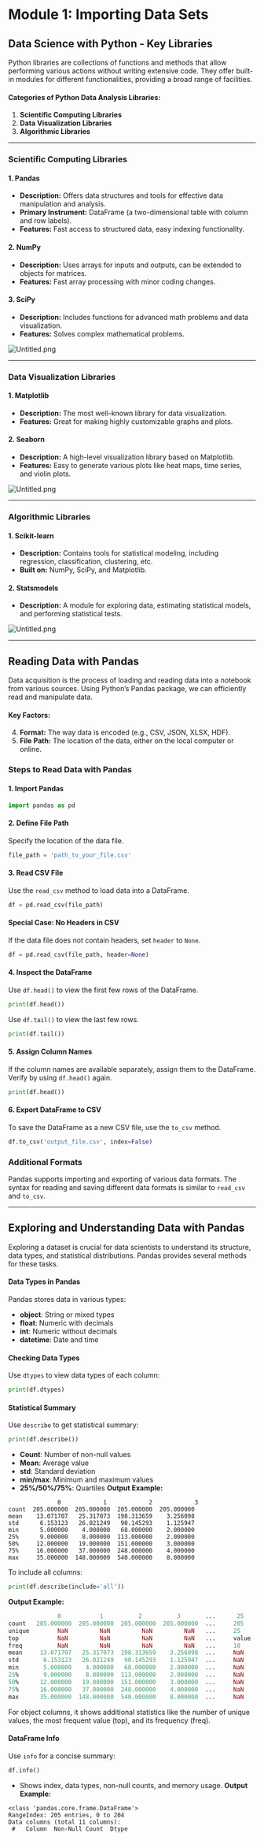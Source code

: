 

# Module 1: Importing Data Sets
## Data Science with Python - Key Libraries
Python libraries are collections of functions and methods that allow performing various actions without writing extensive code. They offer built-in modules for different functionalities, providing a broad range of facilities.
#### Categories of Python Data Analysis Libraries:
1. **Scientific Computing Libraries**
2. **Data Visualization Libraries**
3. **Algorithmic Libraries**

___
### Scientific Computing Libraries
#### 1. **Pandas**
- **Description:** Offers data structures and tools for effective data manipulation and analysis.
- **Primary Instrument:** DataFrame (a two-dimensional table with column and row labels).
- **Features:** Fast access to structured data, easy indexing functionality.
#### 2. **NumPy**
- **Description:** Uses arrays for inputs and outputs, can be extended to objects for matrices.
- **Features:** Fast array processing with minor coding changes.
#### 3. **SciPy**
- **Description:** Includes functions for advanced math problems and data visualization.
- **Features:** Solves complex mathematical problems.

![Untitled.png](https://prod-files-secure.s3.us-west-2.amazonaws.com/03e82b26-cccb-4906-bb56-adabcbdc0655/997ac361-58a8-4f04-bb0f-79fea4baa761/Untitled.png?X-Amz-Algorithm=AWS4-HMAC-SHA256&X-Amz-Content-Sha256=UNSIGNED-PAYLOAD&X-Amz-Credential=ASIAZI2LB466R6AIVVV2%2F20250206%2Fus-west-2%2Fs3%2Faws4_request&X-Amz-Date=20250206T221413Z&X-Amz-Expires=3600&X-Amz-Security-Token=IQoJb3JpZ2luX2VjEE0aCXVzLXdlc3QtMiJHMEUCIAzM1Nv4UNlNSAC%2BUWa1F%2F6ZLgJ9VxBPgX7MJ0LUZu2EAiEAgb0P6Q%2FR4q9%2BpEEH1jZPHsQ7h0RDLjcUM6TsNYH0FJYq%2FwMIZhAAGgw2Mzc0MjMxODM4MDUiDCWdtjI2D3W%2F6LoUaircA%2FP6X%2FSxupeLTApB4ckbNtESlWQ3zWRiHUq%2FLDCst5GW2D6qKAVZXQQy%2BtRw6XQUJEtjobvNOJPokfs91qzdLOxPqLglbo%2BhwTFBWPWLFHQ%2BvOto5O4md%2FFyckJSx5Gq04roho9SBcGpkNYtQUzs4Y4kf2%2Fh9WRqE0XUioELi3n3z7pUAzux5Kze7QnFRqpgpRaJIqAvS28JfvI%2FyMl0emPqMn6ciIzdVW56tSFUfviyyaorJsKiI%2FSkj4ZiedCQVq%2BBktG5x0ZsGZKLDukNq6ThKF1kIZMLSuYmaeNkzJyv5vNRU80Jr35wDkYqz1UiSc3fBb5Q0lkyDJYq1SXRZ0M9wF8LrMNvBGumqMfoX4gCZKz8oA9m7xJ1%2FireCobD1zfb8t2pvMfCiHi0CyoEmI%2B%2BC0eeAb4h5RiCmj8xE%2FC0yP6J0NcvbDutPXHiKmhb6BCwHNFE3MCakT%2FkmpRgCrxogTi75ZLzYOANVTtN8N7pknVB4i49pIxPxhRLJNQChccdTooQxpDIVT%2BGksFNnq8v3L9OfQBB9PlpEmhxhkPszdcv5Q3ZJqokeOm8rH%2BLRw0S4olWBKqAzOMWqIXtQi%2FsSnfTTGh%2Fb2G%2Frt%2BEBAOQQH6S9CgslbPj%2B%2BuBMOy3lL0GOqUBXM0Mlr03FL3hfFSaEsemok5%2FCBonSukYzk8QnMCCp%2BTkB29YA%2BPfJDk6i4Smo0VT6e05d40uuNvQAu2y7tunYoh5y%2Fk7bCD6VNLj5%2BO%2BmQqRGhr0C4FE8OiXWDW%2F5e5i6CmFDwiqvNqM%2BoAq1PXH3zGBsb6zAHJMDgnczfyUDiPveLWj1nd%2FepjoMDWVg841lUvhVk4oFmmmv2iQswOtDo%2FwSnNk&X-Amz-Signature=86c1ba3ff76e6428dd1ab09b6734a2648dad922e70c65a7a496943d0ce5faa18&X-Amz-SignedHeaders=host&x-id=GetObject)
___
### Data Visualization Libraries
#### 1. **Matplotlib**
- **Description:** The most well-known library for data visualization.
- **Features:** Great for making highly customizable graphs and plots.
#### 2. **Seaborn**
- **Description:** A high-level visualization library based on Matplotlib.
- **Features:** Easy to generate various plots like heat maps, time series, and violin plots.

![Untitled.png](https://prod-files-secure.s3.us-west-2.amazonaws.com/03e82b26-cccb-4906-bb56-adabcbdc0655/733d1e42-5a53-4fd8-90c1-3d85254369a6/Untitled.png?X-Amz-Algorithm=AWS4-HMAC-SHA256&X-Amz-Content-Sha256=UNSIGNED-PAYLOAD&X-Amz-Credential=ASIAZI2LB466QIKUJQ4X%2F20250206%2Fus-west-2%2Fs3%2Faws4_request&X-Amz-Date=20250206T221411Z&X-Amz-Expires=3600&X-Amz-Security-Token=IQoJb3JpZ2luX2VjEE0aCXVzLXdlc3QtMiJHMEUCIHomAONKGYfMaH8K5%2BEmgIbwQB%2B3%2F46DoweGIEyVkX1KAiEA%2Fj61os70YKJp5ti6qLL1TF42HtpZ2EblkeArV7tbyd0q%2FwMIZhAAGgw2Mzc0MjMxODM4MDUiDGc6cRm3%2FMCrUhEsOircAw9pteJYMlJTslde14YBk6x1S3LDFd7fJbFJAkodeeBL7gXuZY1ViKcF0t9XRQIHeZ6uvJinE%2B9ARRXTvFeu%2BKgIMbfQcu4IcdqYmBUAp2KbQu%2BREcaubxZVtlKHkp9QnodCb1ai%2BzhY6dp7AwOTiLkC2vWAsdobNbSlTF9b%2B6RwGAxxMow51KJ2WvJ6KyvKvrdbnGUToWhgbE9oG5WfOUXseCD1nNbgvitOPpFXh1gYWDiuqwa0HaFJQAoO9masSOJjJQroN1iaFaE%2FbsVdlmXjlDAHd3qZkX902dVAxmc6tKoKhRG5J4Rb17NelSae1GWFPFBPlLlPSQ1lTRuxIhc0prAZ2DVd8dqSOfwAUqP%2FgnSvLCr91jLOZHamEe9mwHJaDFIKLNo7tyWm1%2Fyex524Va7AaAHcQClWiaQ9KRhDD1rED0G3tr0XbxozHRtyqVvlPx03oQ8ywq1l0VneQ%2F8ZywZQHJzPVg09BxtzRtNfGdkdVwY8kw5SofK719olZgCpeBdBASkmeaAeTnSGfQ9zKky%2BsH27lEkUWhX8WFkS1qeyQpUAltXv%2FfBTJYlsC9iKoKYvdiNLcjKFqtpg%2F2k2Z0gcaO5sBJt4KnQ4ujE4frDyBViUnV5FnJlRMKO4lL0GOqUBiLH7RFkwKNPJk%2FJ9pLfv198onnanUnMF81k0H36SjxZw%2BtYKnnZ%2FL%2F5zGJ4Hq3Gf84QxDCEVTBsy6pCm6FzRHKpA9w5J7peND5RYRGwbcmK7Jb2DD1ZtdDUg5n4HZjNxB1f8WRgChC4kPF%2BCcdgI8mOb2IMO08BTDRCArktXeuY1%2FxmVzWba9hTM1x9LkJR4pIh6NrRgbUPBeq2LxlDsu4hg00pN&X-Amz-Signature=a995770fefa78f3ec037532c83ead6674500ef3307bbbe71c43cab6b8276084a&X-Amz-SignedHeaders=host&x-id=GetObject)
___
### Algorithmic Libraries
#### 1. **Scikit-learn**
- **Description:** Contains tools for statistical modeling, including regression, classification, clustering, etc.
- **Built on:** NumPy, SciPy, and Matplotlib.
#### 2. **Statsmodels**
- **Description:** A module for exploring data, estimating statistical models, and performing statistical tests.

![Untitled.png](https://prod-files-secure.s3.us-west-2.amazonaws.com/03e82b26-cccb-4906-bb56-adabcbdc0655/c62885f5-417d-4179-834f-d68f8f2bdf39/Untitled.png?X-Amz-Algorithm=AWS4-HMAC-SHA256&X-Amz-Content-Sha256=UNSIGNED-PAYLOAD&X-Amz-Credential=ASIAZI2LB466QIKUJQ4X%2F20250206%2Fus-west-2%2Fs3%2Faws4_request&X-Amz-Date=20250206T221411Z&X-Amz-Expires=3600&X-Amz-Security-Token=IQoJb3JpZ2luX2VjEE0aCXVzLXdlc3QtMiJHMEUCIHomAONKGYfMaH8K5%2BEmgIbwQB%2B3%2F46DoweGIEyVkX1KAiEA%2Fj61os70YKJp5ti6qLL1TF42HtpZ2EblkeArV7tbyd0q%2FwMIZhAAGgw2Mzc0MjMxODM4MDUiDGc6cRm3%2FMCrUhEsOircAw9pteJYMlJTslde14YBk6x1S3LDFd7fJbFJAkodeeBL7gXuZY1ViKcF0t9XRQIHeZ6uvJinE%2B9ARRXTvFeu%2BKgIMbfQcu4IcdqYmBUAp2KbQu%2BREcaubxZVtlKHkp9QnodCb1ai%2BzhY6dp7AwOTiLkC2vWAsdobNbSlTF9b%2B6RwGAxxMow51KJ2WvJ6KyvKvrdbnGUToWhgbE9oG5WfOUXseCD1nNbgvitOPpFXh1gYWDiuqwa0HaFJQAoO9masSOJjJQroN1iaFaE%2FbsVdlmXjlDAHd3qZkX902dVAxmc6tKoKhRG5J4Rb17NelSae1GWFPFBPlLlPSQ1lTRuxIhc0prAZ2DVd8dqSOfwAUqP%2FgnSvLCr91jLOZHamEe9mwHJaDFIKLNo7tyWm1%2Fyex524Va7AaAHcQClWiaQ9KRhDD1rED0G3tr0XbxozHRtyqVvlPx03oQ8ywq1l0VneQ%2F8ZywZQHJzPVg09BxtzRtNfGdkdVwY8kw5SofK719olZgCpeBdBASkmeaAeTnSGfQ9zKky%2BsH27lEkUWhX8WFkS1qeyQpUAltXv%2FfBTJYlsC9iKoKYvdiNLcjKFqtpg%2F2k2Z0gcaO5sBJt4KnQ4ujE4frDyBViUnV5FnJlRMKO4lL0GOqUBiLH7RFkwKNPJk%2FJ9pLfv198onnanUnMF81k0H36SjxZw%2BtYKnnZ%2FL%2F5zGJ4Hq3Gf84QxDCEVTBsy6pCm6FzRHKpA9w5J7peND5RYRGwbcmK7Jb2DD1ZtdDUg5n4HZjNxB1f8WRgChC4kPF%2BCcdgI8mOb2IMO08BTDRCArktXeuY1%2FxmVzWba9hTM1x9LkJR4pIh6NrRgbUPBeq2LxlDsu4hg00pN&X-Amz-Signature=547cf9b79ef85b81cfbb5dd171b90aa2c40f34a46d327829984fc52898cf026e&X-Amz-SignedHeaders=host&x-id=GetObject)
___
## Reading Data with Pandas
Data acquisition is the process of loading and reading data into a notebook from various sources. Using Python’s Pandas package, we can efficiently read and manipulate data.
#### Key Factors:
4. **Format:** The way data is encoded (e.g., CSV, JSON, XLSX, HDF).
5. **File Path:** The location of the data, either on the local computer or online.
### Steps to Read Data with Pandas
#### 1. **Import Pandas**
```python
import pandas as pd
```
#### 2. **Define File Path**
Specify the location of the data file.
```python
file_path = 'path_to_your_file.csv'
```
#### 3. **Read CSV File**
Use the `read_csv` method to load data into a DataFrame.
```python
df = pd.read_csv(file_path)
```
#### Special Case: No Headers in CSV
If the data file does not contain headers, set `header` to `None`.
```python
df = pd.read_csv(file_path, header=None)
```
#### 4. **Inspect the DataFrame**
Use `df.head()` to view the first few rows of the DataFrame.
```python
print(df.head())
```
Use `df.tail()` to view the last few rows.
```python
print(df.tail())
```
#### 5. **Assign Column Names**
If the column names are available separately, assign them to the DataFrame.
Verify by using `df.head()` again.
```python
print(df.head())
```
#### 6. **Export DataFrame to CSV**
To save the DataFrame as a new CSV file, use the `to_csv` method.
```python
df.to_csv('output_file.csv', index=False)
```
### Additional Formats
Pandas supports importing and exporting of various data formats. The syntax for reading and saving different data formats is similar to `read_csv` and `to_csv`.
___
## Exploring and Understanding Data with Pandas
Exploring a dataset is crucial for data scientists to understand its structure, data types, and statistical distributions. Pandas provides several methods for these tasks.
#### Data Types in Pandas
Pandas stores data in various types:
- **object**: String or mixed types
- **float**: Numeric with decimals
- **int**: Numeric without decimals
- **datetime**: Date and time
#### Checking Data Types
Use `dtypes` to view data types of each column:
```python
print(df.dtypes)
```
#### Statistical Summary
Use `describe` to get statistical summary:
```python
print(df.describe())
```
- **Count**: Number of non-null values
- **Mean**: Average value
- **std**: Standard deviation
- **min/max**: Minimum and maximum values
- **25%/50%/75%**: Quartiles
**Output Example:**
```plain text
              0            1            2            3
count  205.000000  205.000000  205.000000  205.000000
mean    13.071707   25.317073  198.313659    3.256098
std      6.153123   26.021249   90.145293    1.125947
min      5.000000    4.000000   68.000000    2.000000
25%      9.000000    8.000000  113.000000    2.000000
50%     12.000000   19.000000  151.000000    3.000000
75%     16.000000   37.000000  248.000000    4.000000
max     35.000000  148.000000  540.000000    8.000000
```
To include all columns:
```python
print(df.describe(include='all'))
```
**Output Example:**
```r
              0           1          2          3       ...      25       26       27
count   205.000000  205.000000  205.000000  205.000000  ...     205      205      205
unique        NaN         NaN         NaN         NaN   ...     25       25       25
top           NaN         NaN         NaN         NaN   ...     value    value    value
freq          NaN         NaN         NaN         NaN   ...     10       10       10
mean     13.071707   25.317073  198.313659    3.256098  ...     NaN      NaN      NaN
std       6.153123   26.021249   90.145293    1.125947  ...     NaN      NaN      NaN
min       5.000000    4.000000   68.000000    2.000000  ...     NaN      NaN      NaN
25%       9.000000    8.000000  113.000000    2.000000  ...     NaN      NaN      NaN
50%      12.000000   19.000000  151.000000    3.000000  ...     NaN      NaN      NaN
75%      16.000000   37.000000  248.000000    4.000000  ...     NaN      NaN      NaN
max      35.000000  148.000000  540.000000    8.000000  ...     NaN      NaN      NaN
```
For object columns, it shows additional statistics like the number of unique values, the most frequent value (top), and its frequency (freq).
#### DataFrame Info
Use `info` for a concise summary:
```python
df.info()
```
- Shows index, data types, non-null counts, and memory usage.
**Output Example:**
```less
<class 'pandas.core.frame.DataFrame'>
RangeIndex: 205 entries, 0 to 204
Data columns (total 11 columns):
 #   Column  Non-Null Count  Dtype
